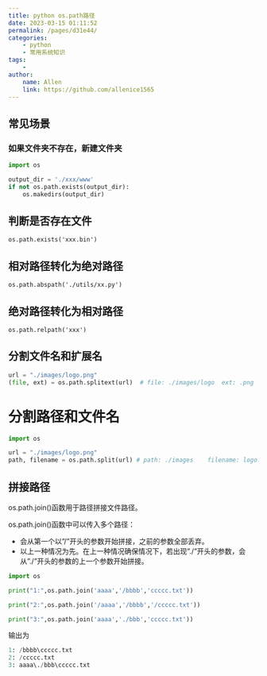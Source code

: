 ```yaml
---
title: python os.path路径
date: 2023-03-15 01:11:52
permalink: /pages/d31e44/
categories:
    - python
    - 常用系统知识
tags:
    -
author:
    name: Allen
    link: https://github.com/allenice1565
---
```


## 常见场景

### 如果文件夹不存在，新建文件夹

```python
import os

output_dir = './xxx/www'
if not os.path.exists(output_dir):
    os.makedirs(output_dir)
```

## 判断是否存在文件

`os.path.exists('xxx.bin')`

## 相对路径转化为绝对路径

`os.path.abspath('./utils/xx.py')`

## 绝对路径转化为相对路径

`os.path.relpath('xxx')`

## 分割文件名和扩展名

```python
url = "./images/logo.png"
(file, ext) = os.path.splitext(url)  # file: ./images/logo  ext: .png
```

# 分割路径和文件名

```python
import os

url = "./images/logo.png"
path, filename = os.path.split(url) # path: ./images    filename: logo.png
```

## 拼接路径

os.path.join()函数用于路径拼接文件路径。

os.path.join()函数中可以传入多个路径：

-   会从第一个以”/”开头的参数开始拼接，之前的参数全部丢弃。
-   以上一种情况为先。在上一种情况确保情况下，若出现”./”开头的参数，会从”./”开头的参数的上一个参数开始拼接。

```python
import os

print("1:",os.path.join('aaaa','/bbbb','ccccc.txt'))

print("2:",os.path.join('/aaaa','/bbbb','/ccccc.txt'))

print("3:",os.path.join('aaaa','./bbb','ccccc.txt'))
```

输出为

```python
1: /bbbb\ccccc.txt
2: /ccccc.txt
3: aaaa\./bbb\ccccc.txt
```
